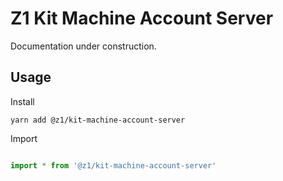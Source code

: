 # Z1 Kit Machine Account Server

Documentation under construction.

## Usage

Install

```
yarn add @z1/kit-machine-account-server
```

Import

```JavaScript

import * from '@z1/kit-machine-account-server'

```

